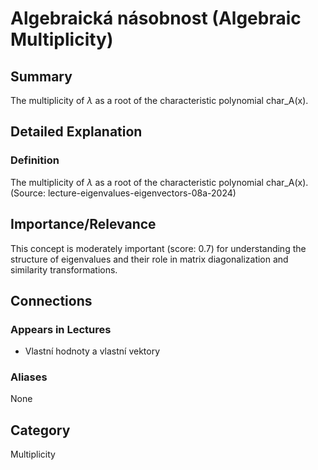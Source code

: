 # Algebraická násobnost (Algebraic Multiplicity)

## Summary
The multiplicity of $\lambda$ as a root of the characteristic polynomial char_A(x).

## Detailed Explanation
### Definition
The multiplicity of $\lambda$ as a root of the characteristic polynomial char_A(x). (Source: lecture-eigenvalues-eigenvectors-08a-2024)

## Importance/Relevance
This concept is moderately important (score: 0.7) for understanding the structure of eigenvalues and their role in matrix diagonalization and similarity transformations.

## Connections
### Appears in Lectures
*   Vlastní hodnoty a vlastní vektory

### Aliases
None

## Category
Multiplicity